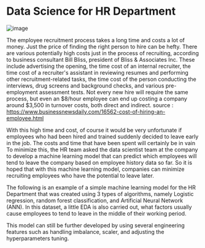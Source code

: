 # Data Science for HR Department

![image](https://drive.google.com/file/d/1DZxw32cVAJvgj1YPhp5KPvI4cINMQXi2/view?usp=sharing)

The employee recruitment process takes a long time and costs a lot of money. Just the price of finding the right person to hire can be hefty. There are various potentially high costs just in the process of recruiting, according to business consultant Bill Bliss, president of Bliss & Associates Inc. These include advertising the opening, the time cost of an internal recruiter, the time cost of a recruiter's assistant in reviewing resumes and performing other recruitment-related tasks, the time cost of the person conducting the interviews, drug screens and background checks, and various pre-employment assessment tests.
Not every new hire will require the same process, but even an $8/hour employee can end up costing a company around $3,500 in turnover costs, both direct and indirect. source : https://www.businessnewsdaily.com/16562-cost-of-hiring-an-employee.html

With this high time and cost, of course it would be very unfortunate if employees who had been hired and trained suddenly decided to leave early in the job. The costs and time that have been spent will certainly be in vain
To minimize this, the HR team asked the data scientist team at the company to develop a machine learning model that can predict which employees will tend to leave the company based on employee history data so far. So it is hoped that with this machine learning model, companies can minimize recruiting employees who have the potential to leave later.

The following is an example of a simple machine learning model for the HR Department that was created using 3 types of algorithms, namely Logistic regression, random forest classification, and Artificial Neural Network (ANN). In this dataset, a little EDA is also carried out, what factors usually cause employees to tend to leave in the middle of their working period.

This model can still be further developed by using several engineering features such as handling imbalance, scaler, and adjusting the hyperparameters tuning.
